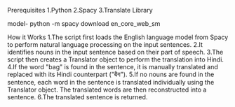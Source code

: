 


Prerequisites
1.Python
2.Spacy
3.Translate Library

model- python -m spacy download en_core_web_sm






How it Works
1.The script first loads the English language model from Spacy to perform natural language processing on the input sentences.
2.It identifies nouns in the input sentence based on their part of speech.
3.The script then creates a Translator object to perform the translation into Hindi.
4.If the word "bag" is found in the sentence, it is manually translated and replaced with its Hindi counterpart ("बैग").
5.If no nouns are found in the sentence, each word in the sentence is translated individually using the Translator object. The translated words are then reconstructed into a sentence.
6.The translated sentence is returned.
